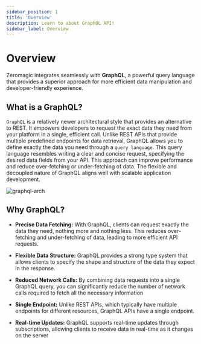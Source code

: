 ```yaml
---
sidebar_position: 1
title: 'Overview'
description: Learn to about GraphQL API! 
sidebar_label: Overview
---
```


# Overview

Zeromagic integrates seamlessly with **GraphQL**, a powerful query language that provides a superior approach for more efficient  data manipulation and developer-friendly experience.

## What is a GraphQL?

`GraphQL` is a relatively newer architectural style that provides an alternative to REST. It empowers developers to request the exact data they need from your platform in a single, efficient call. Unlike REST APIs that provide multiple predefined endpoints for data retrieval, GraphQL allows you to define exactly the data you need through a `query language`. This query language resembles writing a clear and concise request, specifying the desired data fields from your API. This approach can improve performance and reduce over-fetching or under-fetching of data. The flexible and decoupled nature of GraphQL aligns well with scalable application development.

![graphql-arch](@site/static/img/graphql-arch.png)

## Why GraphQL?

- **Precise Data Fetching:** With GraphQL, clients can request exactly the data they need, nothing more and nothing less. This reduces over-fetching and under-fetching of data, leading to more efficient API requests.

- **Flexible Data Structure:** GraphQL provides a strong type system that allows clients to specify the shape and structure of the data they expect in the response. 

- **Reduced Network Calls:** By combining data requests into a single GraphQL query, you can significantly reduce the number of network calls required to fetch all the necessary information

- **Single Endpoint:** Unlike REST APIs, which typically have multiple endpoints for different resources, GraphQL APIs have a single endpoint.

- **Real-time Updates:** GraphQL supports real-time updates through subscriptions, allowing clients to receive data in real-time as it changes on the server